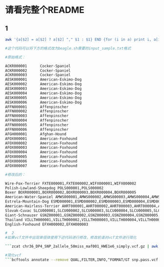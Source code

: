 # 请看完整个README
##  1
```bash
awk '{a[$2] = a[$2] ? a[$2] "," $1 : $1} END {for (i in a) print i, a[i]}' cattle_metadata.txt > cattle_metadata2.txt ```

#这个代码可以将下方的格式改为beagle.sh需要的input_sample.txt格式

#原始格式：

ACKR000001      Cocker-Spaniel
ACKR000002      Cocker-Spaniel
ACKR000003      Cocker-Spaniel
AESK000001      American-Eskimo-Dog
AESK000002      American-Eskimo-Dog
AESK000003      American-Eskimo-Dog
AESK000004      American-Eskimo-Dog
AESK000005      American-Eskimo-Dog
AESK000006      American-Eskimo-Dog
AFFN000001      Affenpinscher
AFFN000002      Affenpinscher
AFFN000003      Affenpinscher
AFFN000004      Affenpinscher
AFFN000005      Affenpinscher
AFFN000006      Affenpinscher
AFGH000001      Afghan-Hound
AFOX000001      American-Foxhound
AFOX000002      American-Foxhound
AFOX000003      American-Foxhound
AFOX000004      American-Foxhound
AFOX000005      American-Foxhound
AFOX000006      American-Foxhound
AFOX000007      American-Foxhound

#修改后的：

Wire-Fox-Terrier FXTE000001,FXTE000002,WIFX000001,WIFX000002
Polish-Lowland-Sheepdog POLS000001,POLS000002
Boxer BOXR000001,BOXR000002,BOXR000003,BOXR000004,BOXR000005
American-Water-Spaniel AMWS000001,AMWS000002,AMWS000003,AMWS000004,AMWS000005,AMWS000006
Estrela-Mountain-Dog ESMD000001,ESMD000002,ESMD000003,ESMD000004,ESMD000005,ESMD000006
American-Hairless-Terrier AHRT000001,AHRT000002,AHRT000003,AHRT000004,AHRT000005
Slovak-Cuvac SLCU000001,SLCU000002,SLCU000003,SLCU000004,SLCU000005,SLCU000006,SLCU000007
Giant-Schnauzer GSNZ000001,GSNZ000002,GSNZ000003,GSNZ000004,GSNZ000005,GSNZ000006
Thailand VILLTH000001,VILLTH000002,VILLTH000003,VILLTH000004,VILLTH000005,VILLTH000006,VILLTH000007,VILLTH000008,VILLTH000009,VILLTH000010
English-Foxhound EFXH000002,EFXH000003

#  2
#如果vcf文件中出现单倍体使用下述代码进行修改，修改前请对vcf文件进行简化

```zcat chr36_DP4_SNP_2allele_50miss_maf001_HWE1e6_simply.vcf.gz | awk 'BEGIN {FS=OFS="\t"} {for (i=10; i<=NF; i++) if ($i == ".") $i = "./."; print}' | bgzip -c > test.useimputation.vcf.gz```

#简化vcf
```bcftools annotate --remove QUAL,FILTER,INFO,^FORMAT/GT snp.pass.vcf.gz -Oz -o snp.simply.vcf.gz```
